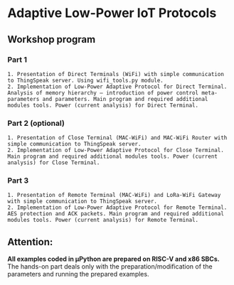 # Adaptive Low-Power IoT Protocols
## Workshop program
### Part 1
    1. Presentation of Direct Terminals (WiFi) with simple communication to ThingSpeak server. Using wifi_tools.py module.
    2. Implementation of Low-Power Adaptive Protocol for Direct Terminal. Analysis of memory hierarchy – introduction of power control meta-parameters and parameters. Main program and required additional modules tools. Power (current analysis) for Direct Terminal.
### Part 2 (optional)
    1. Presentation of Close Terminal (MAC-WiFi) and MAC-WiFi Router with simple communication to ThingSpeak server. 
    2. Implementation of Low-Power Adaptive Protocol for Close Terminal. Main program and required additional modules tools. Power (current analysis) for Close Terminal.
### Part 3
    1. Presentation of Remote Terminal (MAC-WiFi) and LoRa-WiFi Gateway with simple communication to ThingSpeak server. 
    2. Implementation of Low-Power Adaptive Protocol for Remote Terminal. AES protection and ACK packets. Main program and required additional modules tools. Power (current analysis) for Remote Terminal.

## Attention:
**All examples coded in µPython are prepared on RISC-V and x86 SBCs.** The hands-on part deals only with the preparation/modification of the parameters and running the prepared examples.
